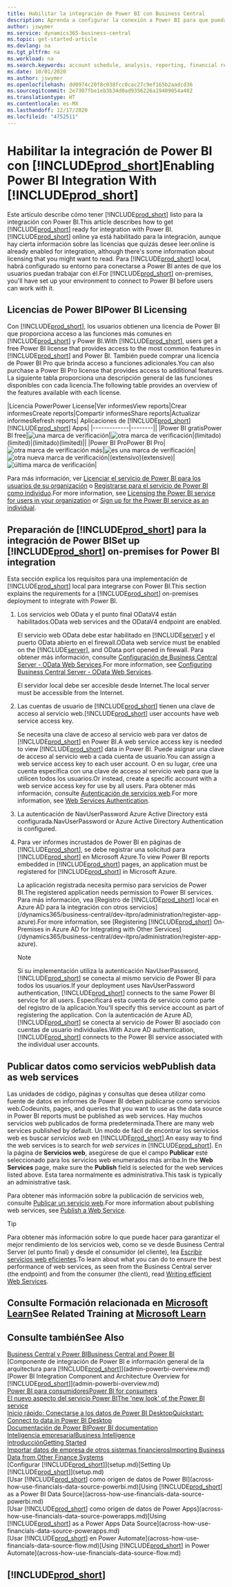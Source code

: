 ```yaml
---
title: Habilitar la integración de Power BI con Business Central
description: Aprenda a configurar la conexión a Power BI para que pueda obtener información, inteligencia empresarial y KPI de sus datos de Business Central con las aplicaciones de Business Central para Power BI.
author: jswymer
ms.service: dynamics365-business-central
ms.topic: get-started-article
ms.devlang: na
ms.tgt_pltfrm: na
ms.workload: na
ms.search.keywords: account schedule, analysis, reporting, financial report, business intelligence, KPI
ms.date: 10/01/2020
ms.author: jswymer
ms.openlocfilehash: dd0974c20f8c038fcc0cac27c9ef165b2aadcd36
ms.sourcegitcommit: 2e7307fbe1eb3b34d0ad9356226a19409054a402
ms.translationtype: HT
ms.contentlocale: es-MX
ms.lasthandoff: 12/17/2020
ms.locfileid: "4752511"
---
```

# <a name="enabling-power-bi-integration-with-prod_short"></a><span data-ttu-id="d9bd0-103">Habilitar la integración de Power BI con [!INCLUDE[prod_short](includes/prod_short.md)]</span><span class="sxs-lookup"><span data-stu-id="d9bd0-103">Enabling Power BI Integration With [!INCLUDE[prod_short](includes/prod_short.md)]</span></span>

<span data-ttu-id="d9bd0-104">Este artículo describe cómo tener [!INCLUDE[prod_short](includes/prod_short.md)] listo para la integración con Power BI.</span><span class="sxs-lookup"><span data-stu-id="d9bd0-104">This article describes how to get [!INCLUDE[prod_short](includes/prod_short.md)] ready for integration with Power BI.</span></span> [!INCLUDE[prod_short](includes/prod_short.md)] <span data-ttu-id="d9bd0-105">online ya está habilitado para la integración, aunque hay cierta información sobre las licencias que quizás desee leer.</span><span class="sxs-lookup"><span data-stu-id="d9bd0-105">online is already enabled for integration, although there's some information about licensing that you might want to read.</span></span> <span data-ttu-id="d9bd0-106">Para [!INCLUDE[prod_short](includes/prod_short.md)] local, habrá configurado su entorno para conectarse a Power BI antes de que los usuarios puedan trabajar con él.</span><span class="sxs-lookup"><span data-stu-id="d9bd0-106">For [!INCLUDE[prod_short](includes/prod_short.md)] on-premises, you'll have set up your environment to connect to Power BI before users can work with it.</span></span>

## <a name="power-bi-licensing"></a><a name="license"></a><span data-ttu-id="d9bd0-107">Licencias de Power BI</span><span class="sxs-lookup"><span data-stu-id="d9bd0-107">Power BI Licensing</span></span>

<span data-ttu-id="d9bd0-108">Con [!INCLUDE[prod_short](includes/prod_short.md)], los usuarios obtienen una licencia de Power BI que proporciona acceso a las funciones más comunes en [!INCLUDE[prod_short](includes/prod_short.md)] y Power BI.</span><span class="sxs-lookup"><span data-stu-id="d9bd0-108">With [!INCLUDE[prod_short](includes/prod_short.md)], users get a free Power BI license that provides access to the most common features in [!INCLUDE[prod_short](includes/prod_short.md)] and Power BI.</span></span> <span data-ttu-id="d9bd0-109">También puede comprar una licencia de Power BI Pro que brinda acceso a funciones adicionales.</span><span class="sxs-lookup"><span data-stu-id="d9bd0-109">You can also purchase a Power BI Pro license that provides access to additional features.</span></span> <span data-ttu-id="d9bd0-110">La siguiente tabla proporciona una descripción general de las funciones disponibles con cada licencia.</span><span class="sxs-lookup"><span data-stu-id="d9bd0-110">The following table provides an overview of the features available with each license.</span></span>

|<span data-ttu-id="d9bd0-111">Licencia Power</span><span class="sxs-lookup"><span data-stu-id="d9bd0-111">Power License</span></span>|<span data-ttu-id="d9bd0-112">Ver informes</span><span class="sxs-lookup"><span data-stu-id="d9bd0-112">View reports</span></span>|<span data-ttu-id="d9bd0-113">Crear informes</span><span class="sxs-lookup"><span data-stu-id="d9bd0-113">Create reports</span></span>|<span data-ttu-id="d9bd0-114">Compartir informes</span><span class="sxs-lookup"><span data-stu-id="d9bd0-114">Share reports</span></span>|<span data-ttu-id="d9bd0-115">Actualizar informes</span><span class="sxs-lookup"><span data-stu-id="d9bd0-115">Refresh reports</span></span>| <span data-ttu-id="d9bd0-116">Aplicaciones de [!INCLUDE[prod_short](includes/prod_short.md)]</span><span class="sxs-lookup"><span data-stu-id="d9bd0-116">[!INCLUDE[prod_short](includes/prod_short.md)] Apps</span></span>|
|-------------|--------||
|<span data-ttu-id="d9bd0-117">Power BI gratis</span><span class="sxs-lookup"><span data-stu-id="d9bd0-117">Power BI free</span></span>|![una marca de verificación](media/check.png)|![otra marca de verificación](media/check.png)|<span data-ttu-id="d9bd0-120">(limitado)</span><span class="sxs-lookup"><span data-stu-id="d9bd0-120">(limited)</span></span>|<span data-ttu-id="d9bd0-121">(limitado)</span><span class="sxs-lookup"><span data-stu-id="d9bd0-121">(limited)</span></span>||
|<span data-ttu-id="d9bd0-122">Power BI Pro</span><span class="sxs-lookup"><span data-stu-id="d9bd0-122">Power BI Pro</span></span>|![otra marca de verificación más](media/check.png)|![es una marca de verificación](media/check.png)|![otra nueva marca de verificación](media/check.png)|<span data-ttu-id="d9bd0-126">(extensivo)</span><span class="sxs-lookup"><span data-stu-id="d9bd0-126">(extensive)</span></span>|![última marca de verificación](media/check.png)|

<span data-ttu-id="d9bd0-128">Para más información, ver [Licenciar el servicio de Power BI para los usuarios de su organización](/power-bi/admin/service-admin-licensing-organization) o [Registrarse para el servicio de Power BI como individuo](/power-bi/fundamentals/service-self-service-signup-for-power-bi).</span><span class="sxs-lookup"><span data-stu-id="d9bd0-128">For more information, see [Licensing the Power BI service for users in your organization](/power-bi/admin/service-admin-licensing-organization) or [Sign up for the Power BI service as an individual](/power-bi/fundamentals/service-self-service-signup-for-power-bi).</span></span>

## <a name="set-up-prod_short-on-premises-for-power-bi-integration"></a><a name="setup"></a><span data-ttu-id="d9bd0-129">Preparación de [!INCLUDE[prod_short](includes/prod_short.md)] para la integración de Power BI</span><span class="sxs-lookup"><span data-stu-id="d9bd0-129">Set up [!INCLUDE[prod_short](includes/prod_short.md)] on-premises for Power BI integration</span></span>

<span data-ttu-id="d9bd0-130">Esta sección explica los requisitos para una implementación de [!INCLUDE[prod_short](includes/prod_short.md)] local para integrarse con Power BI.</span><span class="sxs-lookup"><span data-stu-id="d9bd0-130">This section explains the requirements for a [!INCLUDE[prod_short](includes/prod_short.md)] on-premises deployment to integrate with Power BI.</span></span>

1. <span data-ttu-id="d9bd0-131">Los servicios web OData y el punto final ODataV4 están habilitados.</span><span class="sxs-lookup"><span data-stu-id="d9bd0-131">OData web services and the ODataV4 endpoint are enabled.</span></span>

    <span data-ttu-id="d9bd0-132">El servicio web OData debe estar habilitado en [!INCLUDE[server](includes/server.md)] y el puerto OData abierto en el firewall.</span><span class="sxs-lookup"><span data-stu-id="d9bd0-132">OData web service must be enabled on the [!INCLUDE[server](includes/server.md)], and OData port opened in firewall.</span></span> <span data-ttu-id="d9bd0-133">Para obtener más información, consulte [Configuración de Business Central Server - OData Web Services](/dynamics365/business-central/dev-itpro/administration/configure-server-instance#ODataServices).</span><span class="sxs-lookup"><span data-stu-id="d9bd0-133">For more information, see [Configuring Business Central Server - OData Web Services](/dynamics365/business-central/dev-itpro/administration/configure-server-instance#ODataServices).</span></span>
    
    <span data-ttu-id="d9bd0-134">El servidor local debe ser accesible desde Internet.</span><span class="sxs-lookup"><span data-stu-id="d9bd0-134">The local server must be accessible from the Internet.</span></span>

2. <span data-ttu-id="d9bd0-135">Las cuentas de usuario de [!INCLUDE[prod_short](includes/prod_short.md)] tienen una clave de acceso al servicio web.</span><span class="sxs-lookup"><span data-stu-id="d9bd0-135">[!INCLUDE[prod_short](includes/prod_short.md)] user accounts have web service access key.</span></span>

    <span data-ttu-id="d9bd0-136">Se necesita una clave de acceso al servicio web para ver datos de [!INCLUDE[prod_short](includes/prod_short.md)] en Power BI.</span><span class="sxs-lookup"><span data-stu-id="d9bd0-136">A web service access key is needed to view [!INCLUDE[prod_short](includes/prod_short.md)] data in Power BI.</span></span> <span data-ttu-id="d9bd0-137">Puede asignar una clave de acceso al servicio web a cada cuenta de usuario.</span><span class="sxs-lookup"><span data-stu-id="d9bd0-137">You can assign a web service access key to each user account.</span></span> <span data-ttu-id="d9bd0-138">O en su lugar, cree una cuenta específica con una clave de acceso al servicio web para que la utilicen todos los usuarios.</span><span class="sxs-lookup"><span data-stu-id="d9bd0-138">Or instead, create a specific account with a web service access key for use by all users.</span></span> <span data-ttu-id="d9bd0-139">Para obtener más información, consulte [Autenticación de servicios web](/dynamics365/business-central/dev-itpro/webservices/web-services-authentication#generate-a-web-service-access-key).</span><span class="sxs-lookup"><span data-stu-id="d9bd0-139">For more information, see [Web Services Authentication](/dynamics365/business-central/dev-itpro/webservices/web-services-authentication#generate-a-web-service-access-key).</span></span>

3. <span data-ttu-id="d9bd0-140">La autenticación de NavUserPassword Azure Active Directory está configurada.</span><span class="sxs-lookup"><span data-stu-id="d9bd0-140">NavUserPassword or Azure Active Directory Authentication is configured.</span></span>

4. <span data-ttu-id="d9bd0-141">Para ver informes incrustados de Power BI en páginas de [!INCLUDE[prod_short](includes/prod_short.md)], se debe registrar una solicitud para [!INCLUDE[prod_short](includes/prod_short.md)] en Microsoft Azure.</span><span class="sxs-lookup"><span data-stu-id="d9bd0-141">To view Power BI reports embedded in [!INCLUDE[prod_short](includes/prod_short.md)] pages, an application must be registered for [!INCLUDE[prod_short](includes/prod_short.md)] in Microsoft Azure.</span></span>

    <span data-ttu-id="d9bd0-142">La aplicación registrada necesita permiso para servicios de Power BI.</span><span class="sxs-lookup"><span data-stu-id="d9bd0-142">The registered application needs permission to Power BI services.</span></span> <span data-ttu-id="d9bd0-143">Para más información, vea [Registro de [!INCLUDE[prod_short](includes/prod_short.md)] local en Azure AD para la integración con otros servicios](/dynamics365/business-central/dev-itpro/administration/register-app-azure).</span><span class="sxs-lookup"><span data-stu-id="d9bd0-143">For more information, see [Registering [!INCLUDE[prod_short](includes/prod_short.md)] On-Premises in Azure AD for Integrating with Other Services](/dynamics365/business-central/dev-itpro/administration/register-app-azure).</span></span>

    > [!NOTE]
    > <span data-ttu-id="d9bd0-144">Si su implementación utiliza la autenticación NavUserPassword, [!INCLUDE[prod_short](includes/prod_short.md)] se conecta al mismo servicio de Power BI para todos los usuarios.</span><span class="sxs-lookup"><span data-stu-id="d9bd0-144">If your deployment uses NavUserPassword authentication, [!INCLUDE[prod_short](includes/prod_short.md)] connects to the same Power BI service for all users.</span></span> <span data-ttu-id="d9bd0-145">Especificará esta cuenta de servicio como parte del registro de la aplicación.</span><span class="sxs-lookup"><span data-stu-id="d9bd0-145">You'll specify this service account as part of registering the application.</span></span> <span data-ttu-id="d9bd0-146">Con la autenticación de Azure AD, [!INCLUDE[prod_short](includes/prod_short.md)] se conecta al servicio de Power BI asociado con cuentas de usuario individuales.</span><span class="sxs-lookup"><span data-stu-id="d9bd0-146">With Azure AD authentication, [!INCLUDE[prod_short](includes/prod_short.md)] connects to the Power BI service associated with the individual user accounts.</span></span>

    <!-- Windows authentication can also be used but you can't get data from BC in Power BI -->

## <a name="publish-data-as-web-services"></a><span data-ttu-id="d9bd0-147">Publicar datos como servicios web</span><span class="sxs-lookup"><span data-stu-id="d9bd0-147">Publish data as web services</span></span>

<span data-ttu-id="d9bd0-148">Las unidades de código, páginas y consultas que desea utilizar como fuente de datos en informes de Power BI deben publicarse como servicios web.</span><span class="sxs-lookup"><span data-stu-id="d9bd0-148">Codeunits, pages, and queries that you want to use as the data source in Power BI reports must be published as web services.</span></span> <span data-ttu-id="d9bd0-149">Hay muchos servicios web publicados de forma predeterminada.</span><span class="sxs-lookup"><span data-stu-id="d9bd0-149">There are many web services published by default.</span></span> <span data-ttu-id="d9bd0-150">Un modo de fácil de encontrar los servicios web es buscar *servicios web* en [!INCLUDE[prod_short](includes/prod_short.md)].</span><span class="sxs-lookup"><span data-stu-id="d9bd0-150">An easy way to find the web services is to search for *web services* in [!INCLUDE[prod_short](includes/prod_short.md)].</span></span> <span data-ttu-id="d9bd0-151">En la página de **Servicios web**, asegúrese de que el campo **Publicar** esté seleccionado para los servicios web enumerados más arriba.</span><span class="sxs-lookup"><span data-stu-id="d9bd0-151">In the **Web Services** page, make sure the **Publish** field is selected for the web services listed above.</span></span> <span data-ttu-id="d9bd0-152">Esta tarea normalmente es administrativa.</span><span class="sxs-lookup"><span data-stu-id="d9bd0-152">This task is typically an administrative task.</span></span>

<span data-ttu-id="d9bd0-153">Para obtener más información sobre la publicación de servicios web, consulte [Publicar un servicio web](across-how-publish-web-service.md).</span><span class="sxs-lookup"><span data-stu-id="d9bd0-153">For more information about publishing web services, see [Publish a Web Service](across-how-publish-web-service.md).</span></span>

> [!TIP]
> <span data-ttu-id="d9bd0-154">Para obtener más información sobre lo que puede hacer para garantizar el mejor rendimiento de los servicios web, como se ve desde Business Central Server (el punto final) y desde el consumidor (el cliente), lea [Escribir servicios web eficientes](/dynamics365/business-central/dev-itpro/performance/performance-developer#writing-efficient-web-services).</span><span class="sxs-lookup"><span data-stu-id="d9bd0-154">To learn about what you can do to ensure the best performance of web services, as seen from the Business Central server (the endpoint) and from the consumer (the client), read [Writing efficient Web Services](/dynamics365/business-central/dev-itpro/performance/performance-developer#writing-efficient-web-services).</span></span>




## <a name="see-related-training-at-microsoft-learn"></a><span data-ttu-id="d9bd0-155">Consulte Formación relacionada en [Microsoft Learn](/learn/modules/Configure-powerbi-excel-dynamics-365-business-central/index)</span><span class="sxs-lookup"><span data-stu-id="d9bd0-155">See Related Training at [Microsoft Learn](/learn/modules/Configure-powerbi-excel-dynamics-365-business-central/index)</span></span>

## <a name="see-also"></a><span data-ttu-id="d9bd0-156">Consulte también</span><span class="sxs-lookup"><span data-stu-id="d9bd0-156">See Also</span></span>

[<span data-ttu-id="d9bd0-157">Business Central y Power BI</span><span class="sxs-lookup"><span data-stu-id="d9bd0-157">Business Central and Power BI</span></span>](admin-powerbi.md)  
<span data-ttu-id="d9bd0-158">[Componente de integración de Power BI e información general de la arquitectura para [!INCLUDE[prod_short](includes/prod_short.md)]](admin-powerbi-overview.md)</span><span class="sxs-lookup"><span data-stu-id="d9bd0-158">[Power BI Integration Component and Architecture Overview for [!INCLUDE[prod_short](includes/prod_short.md)]](admin-powerbi-overview.md)</span></span>  
[<span data-ttu-id="d9bd0-159">Power BI para consumidores</span><span class="sxs-lookup"><span data-stu-id="d9bd0-159">Power BI for consumers</span></span>](/power-bi/consumer/end-user-consumer)  
[<span data-ttu-id="d9bd0-160">El nuevo aspecto del servicio Power BI</span><span class="sxs-lookup"><span data-stu-id="d9bd0-160">The 'new look' of the Power BI service</span></span>](/power-bi/service-new-look)  
[<span data-ttu-id="d9bd0-161">Inicio rápido: Conectarse a los datos de Power BI Desktop</span><span class="sxs-lookup"><span data-stu-id="d9bd0-161">Quickstart: Connect to data in Power BI Desktop</span></span>](/power-bi/desktop-quickstart-connect-to-data)  
[<span data-ttu-id="d9bd0-162">Documentación de Power BI</span><span class="sxs-lookup"><span data-stu-id="d9bd0-162">Power BI documentation</span></span>](/power-bi/)  
[<span data-ttu-id="d9bd0-163">Inteligencia empresarial</span><span class="sxs-lookup"><span data-stu-id="d9bd0-163">Business Intelligence</span></span>](bi.md)  
[<span data-ttu-id="d9bd0-164">Introducción</span><span class="sxs-lookup"><span data-stu-id="d9bd0-164">Getting Started</span></span>](product-get-started.md)  
[<span data-ttu-id="d9bd0-165">Importar datos de empresa de otros sistemas financieros</span><span class="sxs-lookup"><span data-stu-id="d9bd0-165">Importing Business Data from Other Finance Systems</span></span>](across-import-data-configuration-packages.md)  
<span data-ttu-id="d9bd0-166">[Configurar [!INCLUDE[prod_short](includes/prod_short.md)]](setup.md)</span><span class="sxs-lookup"><span data-stu-id="d9bd0-166">[Setting Up [!INCLUDE[prod_short](includes/prod_short.md)]](setup.md)</span></span>  
<span data-ttu-id="d9bd0-167">[Usar [!INCLUDE[prod_short](includes/prod_short.md)] como origen de datos de Power BI](across-how-use-financials-data-source-powerbi.md)</span><span class="sxs-lookup"><span data-stu-id="d9bd0-167">[Using [!INCLUDE[prod_short](includes/prod_short.md)] as a Power BI Data Source](across-how-use-financials-data-source-powerbi.md)</span></span>  
<span data-ttu-id="d9bd0-168">[Usar [!INCLUDE[prod_short](includes/prod_short.md)] como origen de datos de Power Apps](across-how-use-financials-data-source-powerapps.md)</span><span class="sxs-lookup"><span data-stu-id="d9bd0-168">[Using [!INCLUDE[prod_short](includes/prod_short.md)] as a Power Apps Data Source](across-how-use-financials-data-source-powerapps.md)</span></span>  
<span data-ttu-id="d9bd0-169">[Usar [!INCLUDE[prod_short](includes/prod_short.md)] en Power Automate](across-how-use-financials-data-source-flow.md)</span><span class="sxs-lookup"><span data-stu-id="d9bd0-169">[Using [!INCLUDE[prod_short](includes/prod_short.md)] in Power Automate](across-how-use-financials-data-source-flow.md)</span></span>  

## [!INCLUDE[prod_short](includes/free_trial_md.md)]  
